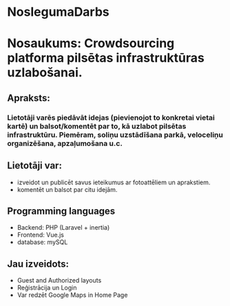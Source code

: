# NoslegumaDarbs

# Nosaukums: Crowdsourcing platforma pilsētas infrastruktūras uzlabošanai. 

## Apraksts:  

### Lietotāji varēs piedāvāt idejas (pievienojot to konkretai vietai kartē) un balsot/komentēt par to, kā uzlabot pilsētas infrastruktūru. Piemēram, soliņu uzstādīšana parkā, veloceliņu organizēšana, apzaļumošana u.c. 

## Lietotāji var: 

* izveidot un publicēt savus ieteikumus ar fotoattēliem un aprakstiem. 
* komentēt un balsot par citu idejām. 

 
## Programming languages
* Backend: PHP (Laravel + inertia)
* Frontend: Vue.js
* database: mySQL


## Jau izveidots:
* Guest and Authorized layouts
* Reģistrācija un Login
* Var redzēt Google Maps in Home Page
